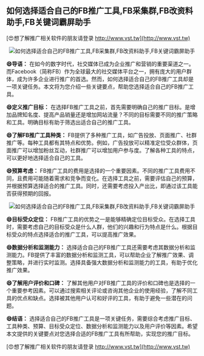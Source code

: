 ## **如何选择适合自己的FB推广工具,FB采集群,FB改资料助手,FB关键词霸屏助手**

[😍想了解推广相关软件的朋友请登录 http://www.vst.tw](http://www.vst.tw)

 <center><img src="https://vst.tw/MP4/tuiguang/png/3.png" alt="如何选择适合自己的FB推广工具,FB采集群,FB改资料助手,FB关键词霸屏助手"></center>

**😄导语：**
在如今的数字时代，社交媒体已成为企业推广和营销的重要渠道之一。而Facebook（简称FB）作为全球最大的社交媒体平台之一，拥有庞大的用户群体，成为许多企业进行推广的首选。然而，如何选择适合自己的FB推广工具却是一项关键任务。本文将为您介绍一些关键要点，帮助您选择适合自己的FB推广工具。

**😄定义推广目标：**
在选择FB推广工具之前，首先需要明确自己的推广目标。是增加品牌知名度、提高产品销量还是增加网站流量？不同的目标需要不同的推广策略和工具。明确目标有助于筛选出适合自己的推广工具。

**😄了解FB推广工具种类：**
FB提供了多种推广工具，如广告投放、页面推广、社群推广等。每种工具都有其特点和优势。例如，广告投放可以精准定位受众群体，页面推广可以增加粉丝互动，社群推广可以增加用户参与度。了解各种工具的特点，可以更好地选择适合自己的工具。

**😄预算考虑：**
FB推广工具的费用是选择的一个重要因素。不同的推广工具费用不同，且费用可能随着需求和竞争而变化。在选择工具之前，需要评估自己的预算，并根据预算选择适合的推广工具。同时，还需要考虑投入产出比，即通过该工具能否获得预期的回报。

 <center><img src="https://vst.tw/MP4/tuiguang/png/6.png" alt="如何选择适合自己的FB推广工具,FB采集群,FB改资料助手,FB关键词霸屏助手"></center>

**😄目标受众定位：**
FB推广工具的优势之一是能够精确定位目标受众。在选择工具时，需要考虑自己的目标受众是什么人群，他们的兴趣和行为特点是什么。根据目标受众的特点选择适合的推广工具，可以提高推广效果。

**😄数据分析和监测能力：**
选择适合自己的FB推广工具还需要考虑其数据分析和监测能力。FB提供了丰富的数据分析和监测工具，可以帮助企业了解推广效果、调整策略，并进行实时监测。选择具备强大数据分析和监测能力的工具，有助于优化推广效果。

**😄了解用户评价和口碑：**
了解其他用户对FB推广工具的评价和口碑也是选择的一个重要参考因素。可以通过搜索相关评论或咨询其他企业的使用经验，了解不同工具的优点和缺点。选择被其他用户认可和好评的工具，有助于避免一些潜在的问题。

**😄结语：**
选择适合自己的FB推广工具是一项关键任务，需要综合考虑推广目标、工具种类、预算、目标受众定位、数据分析和监测能力以及用户评价等因素。希望本文提供的关键要点对您选择合适的FB推广工具有所帮助，实现您的推广目标。

[😍想了解推广相关软件的朋友请登录 http://www.vst.tw](http://www.vst.tw)



